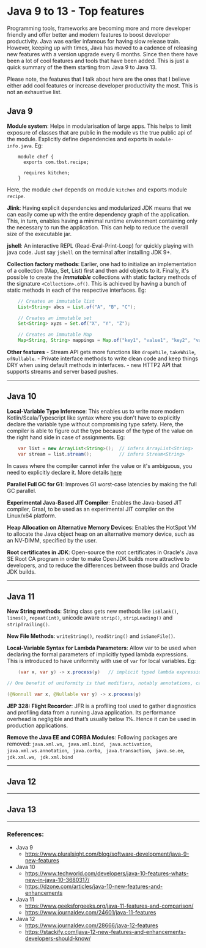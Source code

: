 # Java 9 to 13 - Top features

Programming tools, frameworks are becoming more and more developer friendly and offer better and modern features to boost developer productivity.
Java was earlier infamous for having slow release train. However, keeping up with times, Java has moved to a cadence of releasing new features with a version upgrade every 6 months. 
Since then there have been a lot of cool features and tools that have been added. This is just a quick summary of the them starting from Java 9 to Java 13.

Please note, the features that I talk about here are the ones that I believe either add cool features or increase developer productivity the most. This is not an exhaustive list. 

## Java 9
**Module system**: Helps in modularisation of large apps. This helps to limit exposure of classes that are public in the module vs the true public api of the module. 
Explicitly define dependencies and exports in `module-info.java`. Eg:
```
    module chef {
      exports com.tbst.recipe;
    
      requires kitchen;
    }
```
Here, the module `chef` depends on module `kitchen` and exports module `recipe`.

**Jlink**: Having explicit dependencies and modularized JDK means that we can easily come up with the entire dependency graph of the application. This, in turn, enables having a minimal runtime environment containing only the necessary to run the application. This can help to reduce the overall size of the executable jar.


**jshell**: An interactive REPL (Read-Eval-Print-Loop) for quickly playing with java code. Just say `jshell` on the terminal after installing JDK 9+.

**Collection factory methods**: Earlier, one had to initialize an implementation of a collection (Map, Set, List) first and then add objects to it. Finally, it's possible to create the ***immutable*** collections with static factory methods of the signature `<Collection>.of()`. This is achieved by having a bunch of static methods in each of the respective interfaces. Eg:
```java
    // Creates an immutable list
    List<String> abcs = List.of("A", "B", "C");

    // Creates an immutable set
    Set<String> xyzs = Set.of("X", "Y", "Z");

    // Creates an immutable Map
    Map<String, String> mappings = Map.of("key1", "value1", "key2", "value2");
```

**Other features**
    - Stream API gets more functions like `dropWhile`, `takeWhile`, `ofNullable`.
    - Private interface methods to write clean code and keep things DRY when using default methods in interfaces.
    - new HTTP2 API that supports streams and server based pushes.
    
____
## Java 10
**Local-Variable Type Inference**: This enables us to write more modern Kotlin/Scala/Typescript like syntax where you don't have to explicitly declare the variable type without compromising type safety. Here, the compiler is able to figure out the type because of the type of the value on the right hand side in case of assignments. Eg:
```java
    var list = new ArrayList<String>();  // infers ArrayList<String>
    var stream = list.stream();          // infers Stream<String>
```

In cases where the compiler cannot infer the value or it's ambiguous, you need to explicitly declare it. More details [here](http://openjdk.java.net/jeps/286)

**Parallel Full GC for G1**: Improves G1 worst-case latencies by making the full GC parallel.

**Experimental Java-Based JIT Compiler**: Enables the Java-based JIT compiler, Graal, to be used as an experimental JIT compiler on the Linux/x64 platform.

**Heap Allocation on Alternative Memory Devices**: Enables the HotSpot VM to allocate the Java object heap on an alternative memory device, such as an NV-DIMM, specified by the user.

**Root certificates in JDK**: Open-source the root certificates in Oracle's Java SE Root CA program in order to make OpenJDK builds more attractive to developers, and to reduce the differences between those builds and Oracle JDK builds.

____
## Java 11

**New String methods**: String class gets new methods like `isBlank()`, `lines()`, `repeat(int)`, unicode aware `strip()`, `stripLeading()` and `stripTrailing()`.

**New File Methods**: `writeString()`, `readString()` and `isSameFile()`.

**Local-Variable Syntax for Lambda Parameters**: Allow var to be used when declaring the formal parameters of implicitly typed lambda expressions. 
This is introduced to have uniformity with use of `var` for local variables. Eg:

```java
    (var x, var y) -> x.process(y)   // implicit typed lambda expression

// One benefit of uniformity is that modifiers, notably annotations, can be applied to local variables and lambda formals without losing brevity:

(@Nonnull var x, @Nullable var y) -> x.process(y)
```
**JEP 328: Flight Recorder**: JFR is a profiling tool used to gather diagnostics and profiling data from a running Java application.
Its performance overhead is negligible and that’s usually below 1%. Hence it can be used in production applications.

**Remove the Java EE and CORBA Modules**:  Following packages are removed: `java.xml.ws`, ` java.xml.bind`, ` java.activation`, ` java.xml.ws.annotation`, ` java.corba`, ` java.transaction`, ` java.se.ee`, ` jdk.xml.ws`, ` jdk.xml.bind`

____
## Java 12


____
## Java 13


___
### References:
* Java 9 
    - https://www.pluralsight.com/blog/software-development/java-9-new-features
* Java 10
    - https://www.techworld.com/developers/java-10-features-whats-new-in-java-10-3680317/
    - https://dzone.com/articles/java-10-new-features-and-enhancements
* Java 11
    - https://www.geeksforgeeks.org/java-11-features-and-comparison/
    - https://www.journaldev.com/24601/java-11-features
* Java 12
    - https://www.journaldev.com/28666/java-12-features
    - https://stackify.com/java-12-new-features-and-enhancements-developers-should-know/
